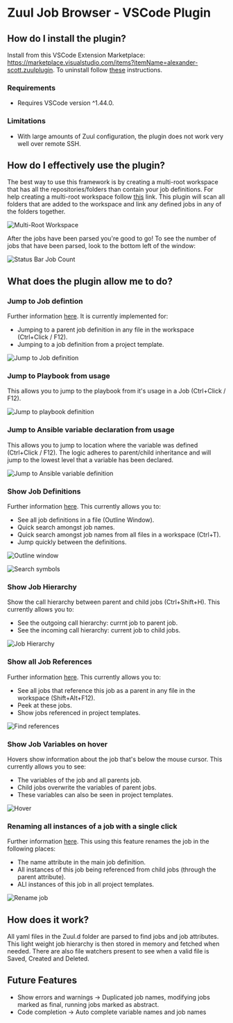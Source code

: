 # Zuul Job Browser - VSCode Plugin

## How do I install the plugin?

Install from this VSCode Extension Marketplace: https://marketplace.visualstudio.com/items?itemName=alexander-scott.zuulplugin. To uninstall follow [these](https://code.visualstudio.com/docs/editor/extension-gallery#_uninstall-an-extension) instructions.

### Requirements

- Requires VSCode version ^1.44.0.

### Limitations

- With large amounts of Zuul configuration, the plugin does not work very well over remote SSH.

## How do I effectively use the plugin?

The best way to use this framework is by creating a multi-root workspace that has all the repositories/folders than contain your job definitions.
For help creating a multi-root workspace follow [this](https://code.visualstudio.com/docs/editor/multi-root-workspaces) link.
This plugin will scan all folders that are added to the workspace and link any defined jobs in any of the folders together.

![Multi-Root Workspace](https://github.com/Alexander-Scott/zuulplugin/blob/master/images/multi-root-workspace.png?raw=true)

After the jobs have been parsed you're good to go! To see the number of jobs that have been parsed, look to the bottom left of the window:

![Status Bar Job Count](https://github.com/Alexander-Scott/zuulplugin/blob/master/images/status_bar.png?raw=true)

## What does the plugin allow me to do?

### Jump to Job defintion

Further information [here](https://code.visualstudio.com/docs/editor/editingevolved#_go-to-definition). It is currently implemented for:

- Jumping to a parent job definition in any file in the workspace (Ctrl+Click / F12).
- Jumping to a job definition from a project template.

![Jump to Job definition](https://github.com/Alexander-Scott/zuulplugin/blob/master/images/jump_to_definition.gif?raw=true)

### Jump to Playbook from usage

This allows you to jump to the playbook from it's usage in a Job (Ctrl+Click / F12).

![Jump to playbook definition](https://github.com/Alexander-Scott/zuulplugin/blob/master/images/jump_to_playbook.gif?raw=true)

### Jump to Ansible variable declaration from usage

This allows you to jump to location where the variable was defined (Ctrl+Click / F12). The logic adheres to parent/child inheritance and
will jump to the lowest level that a variable has been declared.

![Jump to Ansible variable definition](https://github.com/Alexander-Scott/zuulplugin/blob/master/images/jump_to_ansible_var.gif?raw=true)

### Show Job Definitions

Further information [here](https://code.visualstudio.com/docs/editor/editingevolved#_go-to-symbol). This currently allows you to:

- See all job definitions in a file (Outline Window).
- Quick search amongst job names.
- Quick search amongst job names from all files in a workspace (Ctrl+T).
- Jump quickly between the definitions.

![Outline window](https://github.com/Alexander-Scott/zuulplugin/blob/master/images/outline_window.png?raw=true)

![Search symbols](https://github.com/Alexander-Scott/zuulplugin/blob/master/images/search_symbols.gif?raw=true)

### Show Job Hierarchy

Show the call hierarchy between parent and child jobs (Ctrl+Shift+H). This currently allows you to:

- See the outgoing call hierarchy: currnt job to parent job.
- See the incoming call hierarchy: current job to child jobs.

![Job Hierarchy](https://github.com/Alexander-Scott/zuulplugin/blob/master/images/job_hierarchy.png?raw=true)

### Show all Job References

Further information [here](https://code.visualstudio.com/docs/editor/editingevolved#_peek). This currently allows you to:

- See all jobs that reference this job as a parent in any file in the workspace (Shift+Alt+F12).
- Peek at these jobs.
- Show jobs referenced in project templates.

![Find references](https://github.com/Alexander-Scott/zuulplugin/blob/master/images/find_references.gif?raw=true)

### Show Job Variables on hover

Hovers show information about the job that's below the mouse cursor. This currently allows you to see:

- The variables of the job and all parents job.
- Child jobs overwrite the variables of parent jobs.
- These variables can also be seen in project templates.

![Hover](https://github.com/Alexander-Scott/zuulplugin/blob/master/images/hover.gif?raw=true)

### Renaming all instances of a job with a single click

Further information [here](https://code.visualstudio.com/docs/editor/refactoring#_rename-symbol). This using this feature renames the job in the following places:

- The name attribute in the main job definition.
- All instances of this job being referenced from child jobs (through the parent attribute).
- ALl instances of this job in all project templates.

![Rename job](https://github.com/Alexander-Scott/zuulplugin/blob/master/images/rename_job.gif?raw=true)

## How does it work?

All yaml files in the Zuul.d folder are parsed to find jobs and job attributes. This light weight job hierarchy is then stored in memory and fetched when needed.
There are also file watchers present to see when a valid file is Saved, Created and Deleted.

## Future Features

- Show errors and warnings -> Duplicated job names, modifying jobs marked as final, running jobs marked as abstract.
- Code completion -> Auto complete variable names and job names
